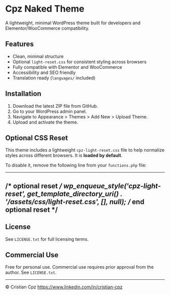 # Cpz Naked Theme

A lightweight, minimal WordPress theme built for developers and Elementor/WooCommerce compatibility.

## Features

- Clean, minimal structure
- Optional `light-reset.css` for consistent styling across browsers
- Fully compatible with Elementor and WooCommerce
- Accessibility and SEO friendly
- Translation ready (`languages/` included)


## Installation

1. Download the latest ZIP file from GitHub.
2. Go to your WordPress admin panel.
3. Navigate to Appearance > Themes > Add New > Upload Theme.
4. Upload and activate the theme.

## Optional CSS Reset

This theme includes a lightweight `cpz-light-reset.css` file to help normalize styles across different browsers. It is **loaded by default**.

To disable it, remove the following line from your `functions.php` file:

--- 
  /* optional reset */
    wp_enqueue_style('cpz-light-reset', get_template_directory_uri() . '/assets/css/light-reset.css', [], null);
  /* end optional reset */
---


## License

See `LICENSE.txt` for full licensing terms.

## Commercial Use

Free for personal use. Commercial use requires prior approval from the author. See `LICENSE.txt`.

---

© Cristian Cpz
https://www.linkedin.com/in/cristian-cpz

